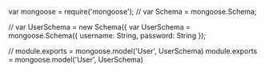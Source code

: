 var mongoose = require('mongoose');
// var Schema = mongoose.Schema;

// var UserSchema = new Schema({
var UserSchema = mongoose.Schema({
    username: String,
    password: String
});

// module.exports =  mongoose.model('User', UserSchema)
module.exports =  mongoose.model('User', UserSchema)
